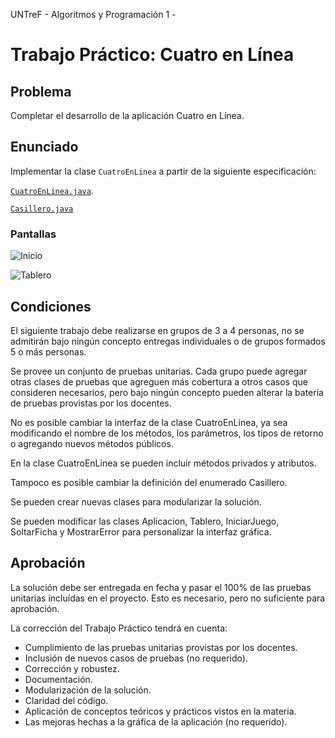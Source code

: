 UNTreF - Algoritmos y Programación 1 - 

# Trabajo Práctico: Cuatro en Lí­nea

## Problema

Completar el desarrollo de la aplicación Cuatro en Lí­nea.

## Enunciado

Implementar la clase `CuatroEnLinea` a partir de la siguiente especificación: 

[`CuatroEnLinea.java`](./src/juego/CuatroEnLinea.java).

[`Casillero.java`](./src/juego/Casillero.java)

### Pantallas

![Inicio](./img/pantalla-inicio.png)

![Tablero](./img/pantalla-tablero.png)

## Condiciones

El siguiente trabajo debe realizarse en grupos de 3 a 4 personas, 
no se admitirán bajo ningún concepto entregas individuales o de grupos formados 5 o más personas.

Se provee un conjunto de pruebas unitarias. Cada grupo puede agregar otras clases de pruebas 
que agreguen más cobertura a otros casos que consideren necesarios, 
pero bajo ningún concepto pueden alterar la batería de pruebas provistas por los docentes.
   
No es posible cambiar la interfaz de la clase CuatroEnLinea, 
ya sea modificando el nombre de los métodos, los parámetros, los tipos de retorno o agregando nuevos métodos públicos.

En la clase CuatroEnLinea se pueden incluir métodos privados y atributos.

Tampoco es posible cambiar la definición del enumerado Casillero.

Se pueden crear nuevas clases para modularizar la solución.

Se pueden modificar las clases Aplicacion, Tablero, IniciarJuego, SoltarFicha y MostrarError para
personalizar la interfaz gráfica.

## Aprobación

La solución debe ser entregada en fecha y pasar el 100% de las pruebas unitarias 
incluídas en el proyecto. Esto es necesario, pero no suficiente para aprobación.

La corrección del Trabajo Práctico tendrá en cuenta:

* Cumplimiento de las pruebas unitarias provistas por los docentes.
* Inclusión de nuevos casos de pruebas (no requerido).
* Corrección y robustez.
* Documentación.
* Modularización de la solución.
* Claridad del código.
* Aplicación de conceptos teóricos y prácticos vistos en la materia.
* Las mejoras hechas a la gráfica de la aplicación (no requerido).


